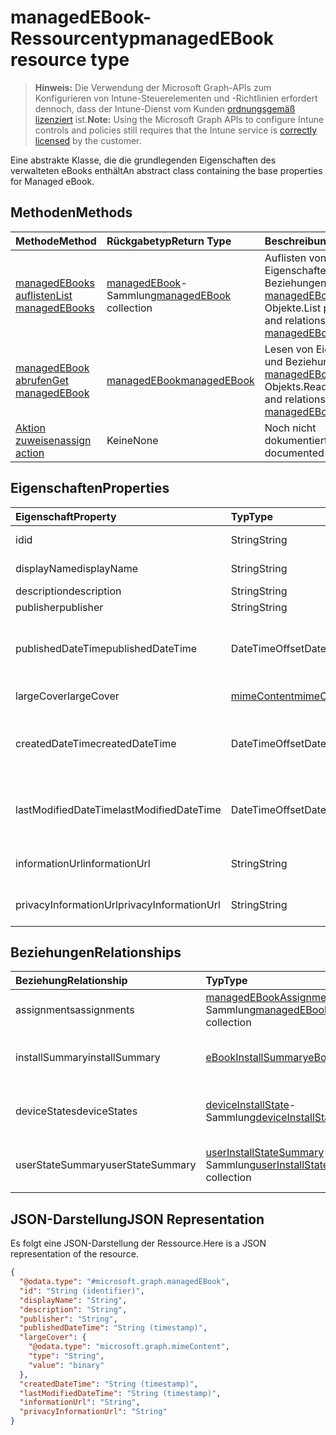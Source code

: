 # <a name="managedebook-resource-type"></a><span data-ttu-id="86053-101">managedEBook-Ressourcentyp</span><span class="sxs-lookup"><span data-stu-id="86053-101">managedEBook resource type</span></span>

> <span data-ttu-id="86053-102">**Hinweis:** Die Verwendung der Microsoft Graph-APIs zum Konfigurieren von Intune-Steuerelementen und -Richtlinien erfordert dennoch, dass der Intune-Dienst vom Kunden [ordnungsgemäß lizenziert](https://go.microsoft.com/fwlink/?linkid=839381) ist.</span><span class="sxs-lookup"><span data-stu-id="86053-102">**Note:** Using the Microsoft Graph APIs to configure Intune controls and policies still requires that the Intune service is [correctly licensed](https://go.microsoft.com/fwlink/?linkid=839381) by the customer.</span></span>

<span data-ttu-id="86053-103">Eine abstrakte Klasse, die die grundlegenden Eigenschaften des verwalteten eBooks enthält</span><span class="sxs-lookup"><span data-stu-id="86053-103">An abstract class containing the base properties for Managed eBook.</span></span>
## <a name="methods"></a><span data-ttu-id="86053-104">Methoden</span><span class="sxs-lookup"><span data-stu-id="86053-104">Methods</span></span>
|<span data-ttu-id="86053-105">Methode</span><span class="sxs-lookup"><span data-stu-id="86053-105">Method</span></span>|<span data-ttu-id="86053-106">Rückgabetyp</span><span class="sxs-lookup"><span data-stu-id="86053-106">Return Type</span></span>|<span data-ttu-id="86053-107">Beschreibung</span><span class="sxs-lookup"><span data-stu-id="86053-107">Description</span></span>|
|:---|:---|:---|
|[<span data-ttu-id="86053-108">managedEBooks auflisten</span><span class="sxs-lookup"><span data-stu-id="86053-108">List managedEBooks</span></span>](../api/intune_books_managedebook_list.md)|<span data-ttu-id="86053-109">[managedEBook](../resources/intune_books_managedebook.md)-Sammlung</span><span class="sxs-lookup"><span data-stu-id="86053-109">[managedEBook](../resources/intune_books_managedebook.md) collection</span></span>|<span data-ttu-id="86053-110">Auflisten von Eigenschaften und Beziehungen der [managedEBook](../resources/intune_books_managedebook.md)-Objekte.</span><span class="sxs-lookup"><span data-stu-id="86053-110">List properties and relationships of the [managedEBook](../resources/intune_books_managedebook.md) objects.</span></span>|
|[<span data-ttu-id="86053-111">managedEBook abrufen</span><span class="sxs-lookup"><span data-stu-id="86053-111">Get managedEBook</span></span>](../api/intune_books_managedebook_get.md)|[<span data-ttu-id="86053-112">managedEBook</span><span class="sxs-lookup"><span data-stu-id="86053-112">managedEBook</span></span>](../resources/intune_books_managedebook.md)|<span data-ttu-id="86053-113">Lesen von Eigenschaften und Beziehungen des [managedEBook](../resources/intune_books_managedebook.md)-Objekts.</span><span class="sxs-lookup"><span data-stu-id="86053-113">Read properties and relationships of the [managedEBook](../resources/intune_books_managedebook.md) object.</span></span>|
|[<span data-ttu-id="86053-114">Aktion zuweisen</span><span class="sxs-lookup"><span data-stu-id="86053-114">assign action</span></span>](../api/intune_books_managedebook_assign.md)|<span data-ttu-id="86053-115">Keine</span><span class="sxs-lookup"><span data-stu-id="86053-115">None</span></span>|<span data-ttu-id="86053-116">Noch nicht dokumentiert.</span><span class="sxs-lookup"><span data-stu-id="86053-116">Not yet documented</span></span>|

## <a name="properties"></a><span data-ttu-id="86053-117">Eigenschaften</span><span class="sxs-lookup"><span data-stu-id="86053-117">Properties</span></span>
|<span data-ttu-id="86053-118">Eigenschaft</span><span class="sxs-lookup"><span data-stu-id="86053-118">Property</span></span>|<span data-ttu-id="86053-119">Typ</span><span class="sxs-lookup"><span data-stu-id="86053-119">Type</span></span>|<span data-ttu-id="86053-120">Beschreibung</span><span class="sxs-lookup"><span data-stu-id="86053-120">Description</span></span>|
|:---|:---|:---|
|<span data-ttu-id="86053-121">id</span><span class="sxs-lookup"><span data-stu-id="86053-121">id</span></span>|<span data-ttu-id="86053-122">String</span><span class="sxs-lookup"><span data-stu-id="86053-122">String</span></span>|<span data-ttu-id="86053-123">Schlüssel der Entität</span><span class="sxs-lookup"><span data-stu-id="86053-123">Key of the entity.</span></span>|
|<span data-ttu-id="86053-124">displayName</span><span class="sxs-lookup"><span data-stu-id="86053-124">displayName</span></span>|<span data-ttu-id="86053-125">String</span><span class="sxs-lookup"><span data-stu-id="86053-125">String</span></span>|<span data-ttu-id="86053-126">Name des E-Books</span><span class="sxs-lookup"><span data-stu-id="86053-126">Name of the eBook.</span></span>|
|<span data-ttu-id="86053-127">description</span><span class="sxs-lookup"><span data-stu-id="86053-127">description</span></span>|<span data-ttu-id="86053-128">String</span><span class="sxs-lookup"><span data-stu-id="86053-128">String</span></span>|<span data-ttu-id="86053-129">Beschreibung</span><span class="sxs-lookup"><span data-stu-id="86053-129">Description.</span></span>|
|<span data-ttu-id="86053-130">publisher</span><span class="sxs-lookup"><span data-stu-id="86053-130">publisher</span></span>|<span data-ttu-id="86053-131">String</span><span class="sxs-lookup"><span data-stu-id="86053-131">String</span></span>|<span data-ttu-id="86053-132">Herausgeber</span><span class="sxs-lookup"><span data-stu-id="86053-132">Publisher.</span></span>|
|<span data-ttu-id="86053-133">publishedDateTime</span><span class="sxs-lookup"><span data-stu-id="86053-133">publishedDateTime</span></span>|<span data-ttu-id="86053-134">DateTimeOffset</span><span class="sxs-lookup"><span data-stu-id="86053-134">DateTimeOffset</span></span>|<span data-ttu-id="86053-135">Datum und Uhrzeit der Veröffentlichung des E-Books.</span><span class="sxs-lookup"><span data-stu-id="86053-135">The date and time when the eBook was published.</span></span>|
|<span data-ttu-id="86053-136">largeCover</span><span class="sxs-lookup"><span data-stu-id="86053-136">largeCover</span></span>|[<span data-ttu-id="86053-137">mimeContent</span><span class="sxs-lookup"><span data-stu-id="86053-137">mimeContent</span></span>](../resources/intune_books_mimecontent.md)|<span data-ttu-id="86053-138">Umschlagbild des Buchs</span><span class="sxs-lookup"><span data-stu-id="86053-138">Book cover.</span></span>|
|<span data-ttu-id="86053-139">createdDateTime</span><span class="sxs-lookup"><span data-stu-id="86053-139">createdDateTime</span></span>|<span data-ttu-id="86053-140">DateTimeOffset</span><span class="sxs-lookup"><span data-stu-id="86053-140">DateTimeOffset</span></span>|<span data-ttu-id="86053-141">Datum und Uhrzeit der Erstellung der E-Book-Datei.</span><span class="sxs-lookup"><span data-stu-id="86053-141">The date and time when the eBook file was created.</span></span>|
|<span data-ttu-id="86053-142">lastModifiedDateTime</span><span class="sxs-lookup"><span data-stu-id="86053-142">lastModifiedDateTime</span></span>|<span data-ttu-id="86053-143">DateTimeOffset</span><span class="sxs-lookup"><span data-stu-id="86053-143">DateTimeOffset</span></span>|<span data-ttu-id="86053-144">Datum und Uhrzeit der letzten Änderung des E-Books.</span><span class="sxs-lookup"><span data-stu-id="86053-144">The date and time when teh eBook was last modified.</span></span>|
|<span data-ttu-id="86053-145">informationUrl</span><span class="sxs-lookup"><span data-stu-id="86053-145">informationUrl</span></span>|<span data-ttu-id="86053-146">String</span><span class="sxs-lookup"><span data-stu-id="86053-146">String</span></span>|<span data-ttu-id="86053-147">URL zur Seite mit weiteren Informationen.</span><span class="sxs-lookup"><span data-stu-id="86053-147">The more information Url.</span></span>|
|<span data-ttu-id="86053-148">privacyInformationUrl</span><span class="sxs-lookup"><span data-stu-id="86053-148">privacyInformationUrl</span></span>|<span data-ttu-id="86053-149">String</span><span class="sxs-lookup"><span data-stu-id="86053-149">String</span></span>|<span data-ttu-id="86053-150">URL zur Datenschutzerklärung</span><span class="sxs-lookup"><span data-stu-id="86053-150">The privacy statement Url.</span></span>|

## <a name="relationships"></a><span data-ttu-id="86053-151">Beziehungen</span><span class="sxs-lookup"><span data-stu-id="86053-151">Relationships</span></span>
|<span data-ttu-id="86053-152">Beziehung</span><span class="sxs-lookup"><span data-stu-id="86053-152">Relationship</span></span>|<span data-ttu-id="86053-153">Typ</span><span class="sxs-lookup"><span data-stu-id="86053-153">Type</span></span>|<span data-ttu-id="86053-154">Beschreibung</span><span class="sxs-lookup"><span data-stu-id="86053-154">Description</span></span>|
|:---|:---|:---|
|<span data-ttu-id="86053-155">assignments</span><span class="sxs-lookup"><span data-stu-id="86053-155">assignments</span></span>|<span data-ttu-id="86053-156">[managedEBookAssignment](../resources/intune_books_managedebookassignment.md)-Sammlung</span><span class="sxs-lookup"><span data-stu-id="86053-156">[managedEBookAssignment](../resources/intune_books_managedebookassignment.md) collection</span></span>|<span data-ttu-id="86053-157">Die Liste der Zuweisungen für dieses E-Book.</span><span class="sxs-lookup"><span data-stu-id="86053-157">The list of assignments for this eBook.</span></span>|
|<span data-ttu-id="86053-158">installSummary</span><span class="sxs-lookup"><span data-stu-id="86053-158">installSummary</span></span>|[<span data-ttu-id="86053-159">eBookInstallSummary</span><span class="sxs-lookup"><span data-stu-id="86053-159">eBookInstallSummary</span></span>](../resources/intune_books_ebookinstallsummary.md)|<span data-ttu-id="86053-160">Die Installationszusammenfassung für die mobile App.</span><span class="sxs-lookup"><span data-stu-id="86053-160">Mobile App Install Summary.</span></span>|
|<span data-ttu-id="86053-161">deviceStates</span><span class="sxs-lookup"><span data-stu-id="86053-161">deviceStates</span></span>|<span data-ttu-id="86053-162">[deviceInstallState](../resources/intune_books_deviceinstallstate.md)-Sammlung</span><span class="sxs-lookup"><span data-stu-id="86053-162">[deviceInstallState](../resources/intune_books_deviceinstallstate.md) collection</span></span>|<span data-ttu-id="86053-163">Die Liste der Installationsstatus für das E-Book.</span><span class="sxs-lookup"><span data-stu-id="86053-163">The list of installation states for this eBook.</span></span>|
|<span data-ttu-id="86053-164">userStateSummary</span><span class="sxs-lookup"><span data-stu-id="86053-164">userStateSummary</span></span>|<span data-ttu-id="86053-165">[userInstallStateSummary](../resources/intune_books_userinstallstatesummary.md)-Sammlung</span><span class="sxs-lookup"><span data-stu-id="86053-165">[userInstallStateSummary](../resources/intune_books_userinstallstatesummary.md) collection</span></span>|<span data-ttu-id="86053-166">Die Liste der Installationsstatus für das E-Book.</span><span class="sxs-lookup"><span data-stu-id="86053-166">The list of installation states for this eBook.</span></span>|

## <a name="json-representation"></a><span data-ttu-id="86053-167">JSON-Darstellung</span><span class="sxs-lookup"><span data-stu-id="86053-167">JSON Representation</span></span>
<span data-ttu-id="86053-168">Es folgt eine JSON-Darstellung der Ressource.</span><span class="sxs-lookup"><span data-stu-id="86053-168">Here is a JSON representation of the resource.</span></span>
<!-- {
  "blockType": "resource",
  "keyProperty": "id",
  "@odata.type": "microsoft.graph.managedEBook"
}
-->
``` json
{
  "@odata.type": "#microsoft.graph.managedEBook",
  "id": "String (identifier)",
  "displayName": "String",
  "description": "String",
  "publisher": "String",
  "publishedDateTime": "String (timestamp)",
  "largeCover": {
    "@odata.type": "microsoft.graph.mimeContent",
    "type": "String",
    "value": "binary"
  },
  "createdDateTime": "String (timestamp)",
  "lastModifiedDateTime": "String (timestamp)",
  "informationUrl": "String",
  "privacyInformationUrl": "String"
}
```



